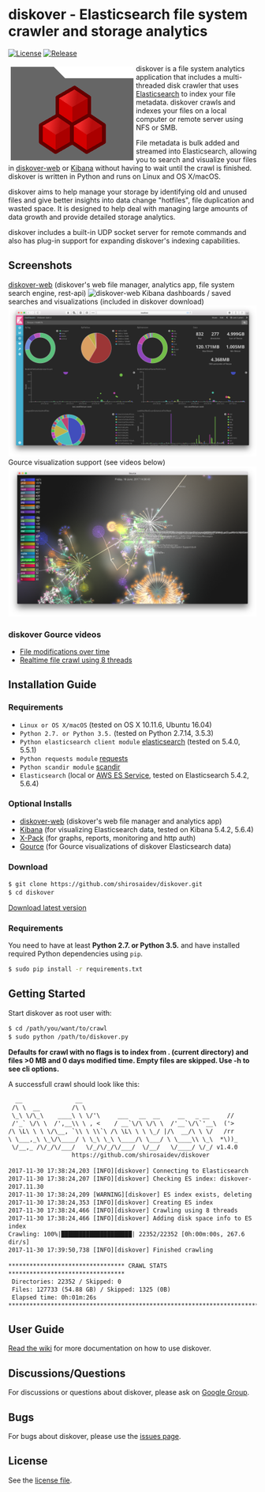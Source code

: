 # diskover - Elasticsearch file system crawler and storage analytics

[![License](https://img.shields.io/github/license/shirosaidev/diskover.svg?label=License&maxAge=86400)](./LICENSE)
[![Release](https://img.shields.io/github/release/shirosaidev/diskover.svg?label=Release&maxAge=60)](https://github.com/shirosaidev/diskover/releases/latest)

<img align="left" width="249" height="189" src="docs/diskover.png?raw=true" hspace="5" vspace="5">

diskover is a file system analytics application that includes a multi-threaded disk crawler that uses [Elasticsearch](https://www.elastic.co) to index your file metadata. diskover crawls and indexes your files on a local computer or remote server using NFS or SMB.

File metadata is bulk added and streamed into Elasticsearch, allowing you to search and visualize your files in [diskover-web](https://github.com/shirosaidev/diskover-web) or [Kibana](https://www.elastic.co/products/kibana) without having to wait until the crawl is finished. diskover is written in Python and runs on Linux and OS X/macOS.

diskover aims to help manage your storage by identifying old and unused files and give better insights into data change "hotfiles", file duplication and wasted space. It is designed to help deal with managing large amounts of data growth and provide detailed storage analytics.

diskover includes a built-in UDP socket server for remote commands and also has plug-in support for expanding diskover's indexing capabilities.

## Screenshots

[diskover-web](https://github.com/shirosaidev/diskover-web) (diskover's web file manager, analytics app, file system search engine, rest-api)
![diskover-web](https://github.com/shirosaidev/diskover-web/raw/master/docs/diskover-web-dashboard-screenshot.png?raw=true)
Kibana dashboards / saved searches and visualizations (included in diskover download)
![kibana-screenshot](docs/kibana-dashboarddark2-screenshot.png?raw=true)
Gource visualization support (see videos below)
![diskover-gource](docs/diskover-gource1-screenshot.png?raw=true)

### diskover Gource videos

* [File modifications over time](https://youtu.be/InlfK8GQ-kM)
* [Realtime file crawl using 8 threads](https://youtu.be/qKLJjZ0TMqA)

## Installation Guide

### Requirements

* `Linux or OS X/macOS` (tested on OS X 10.11.6, Ubuntu 16.04)
* `Python 2.7. or Python 3.5.` (tested on Python 2.7.14, 3.5.3)
* `Python elasticsearch client module` [elasticsearch](https://pypi.python.org/pypi/elasticsearch) (tested on 5.4.0, 5.5.1)
* `Python requests module` [requests](https://pypi.python.org/pypi/requests)
* `Python scandir module` [scandir](https://pypi.python.org/pypi/scandir)
* `Elasticsearch` (local or [AWS ES Service](https://aws.amazon.com/elasticsearch-service/), tested on Elasticsearch 5.4.2, 5.6.4)

### Optional Installs

* [diskover-web](https://github.com/shirosaidev/diskover-web) (diskover's web file manager and analytics app)
* [Kibana](https://www.elastic.co/products/kibana) (for visualizing Elasticsearch data, tested on Kibana 5.4.2, 5.6.4)
* [X-Pack](https://www.elastic.co/downloads/x-pack) (for graphs, reports, monitoring and http auth)
* [Gource](http://gource.io) (for Gource visualizations of diskover Elasticsearch data)

### Download

```sh
$ git clone https://github.com/shirosaidev/diskover.git
$ cd diskover
```

[Download latest version](https://github.com/shirosaidev/diskover/releases/latest)

### Requirements

You need to have at least **Python 2.7. or Python 3.5.** and have installed required Python dependencies using `pip`.

```sh
$ sudo pip install -r requirements.txt
```

## Getting Started

Start diskover as root user with:

```sh
$ cd /path/you/want/to/crawl
$ sudo python /path/to/diskover.py
```

**Defaults for crawl with no flags is to index from . (current directory) and files >0 MB and 0 days modified time. Empty files are skipped. Use -h to see cli options.**

A successfull crawl should look like this:

```
  __               __
 /\ \  __         /\ \
 \_\ \/\_\    ____\ \ \/'\     ___   __  __     __   _ __     //
 /'_` \/\ \  /',__\\ \ , <    / __`\/\ \/\ \  /'__`\/\`'__\  ('>
/\ \L\ \ \ \/\__, `\\ \ \\`\ /\ \L\ \ \ \_/ |/\  __/\ \ \/   /rr
\ \___,_\ \_\/\____/ \ \_\ \_\ \____/\ \___/ \ \____\\ \_\  *\))_
 \/__,_ /\/_/\/___/   \/_/\/_/\/___/  \/__/   \/____/ \/_/ v1.4.0
                  https://github.com/shirosaidev/diskover

2017-11-30 17:38:24,203 [INFO][diskover] Connecting to Elasticsearch
2017-11-30 17:38:24,207 [INFO][diskover] Checking ES index: diskover-2017.11.30
2017-11-30 17:38:24,209 [WARNING][diskover] ES index exists, deleting
2017-11-30 17:38:24,353 [INFO][diskover] Creating ES index
2017-11-30 17:38:24,466 [INFO][diskover] Crawling using 8 threads
2017-11-30 17:38:24,466 [INFO][diskover] Adding disk space info to ES index
Crawling: 100%|████████████████████| 22352/22352 [0h:00m:00s, 267.6 dir/s]
2017-11-30 17:39:50,738 [INFO][diskover] Finished crawling

********************************* CRAWL STATS *********************************
 Directories: 22352 / Skipped: 0
 Files: 127733 (54.88 GB) / Skipped: 1325 (0B)
 Elapsed time: 0h:01m:26s
*******************************************************************************
```

## User Guide

[Read the wiki](https://github.com/shirosaidev/diskover/wiki) for more documentation on how to use diskover.

## Discussions/Questions

For discussions or questions about diskover, please ask on [Google Group](https://groups.google.com/forum/?hl=en#!forum/diskover).

## Bugs

For bugs about diskover, please use the [issues page](https://github.com/shirosaidev/diskover/issues).

## License

See the [license file](https://github.com/shirosaidev/diskover/blob/master/LICENSE).
